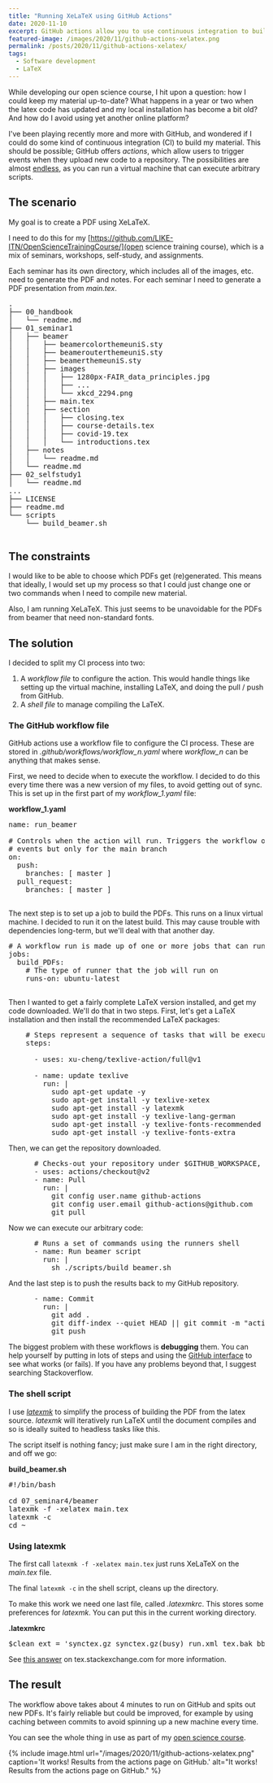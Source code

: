 ```yaml
---
title: "Running XeLaTeX using GitHub Actions"
date: 2020-11-10
excerpt: GitHub actions allow you to use continuous integration to build LaTeX documents from your GitHub repositories
featured-image: /images/2020/11/github-actions-xelatex.png
permalink: /posts/2020/11/github-actions-xelatex/
tags:
  - Software development
  - LaTeX
---
```


While developing our open science course, I hit upon a question: how I could keep my material up-to-date? What happens in a year or two when the latex code has updated and my local installation has become a bit old? And how do I avoid using yet another online platform?

I've been playing recently more and more with GitHub, and wondered if I could do some kind of continuous integration (CI) to build my material. This should be possible; GitHub offers _actions_, which allow users to trigger events when they upload new code to a repository. The possibilities are almost [endless](https://github.com/features/actions), as you can run a virtual machine that can execute arbitrary scripts.

## The scenario
My goal is to create a PDF using XeLaTeX. 

I need to do this for my [https://github.com/LIKE-ITN/OpenScienceTrainingCourse/](open science training course), which is a mix of seminars, workshops, self-study, and assignments.

Each seminar has its own directory, which includes all of the images, etc. need to generate the PDF and notes. For each seminar I need to generate a PDF presentation from _main.tex_.

<pre>
.
├── 00_handbook
│   └── readme.md
├── 01_seminar1
│   ├── beamer
│   │   ├── beamercolorthemeuniS.sty
│   │   ├── beamerouterthemeuniS.sty
│   │   ├── beamerthemeuniS.sty
│   │   ├── images
│   │   │   ├── 1280px-FAIR_data_principles.jpg
│   │   │   ├── ...
│   │   │   └── xkcd_2294.png
│   │   ├── main.tex
│   │   ├── section
│   │   │   ├── closing.tex
│   │   │   ├── course-details.tex
│   │   │   ├── covid-19.tex
│   │   │   └── introductions.tex
│   ├── notes
│   │   └── readme.md
│   └── readme.md
├── 02_selfstudy1
│   └── readme.md
...
├── LICENSE
├── readme.md
└── scripts
    └── build_beamer.sh

</pre>

## The constraints
I would like to be able to choose which PDFs get (re)generated. This means that ideally, I would set up my process so that I could just change one or two commands when I need to compile new material.

Also, I am running XeLaTeX. This just seems to be unavoidable for the PDFs from beamer that need non-standard fonts.

## The solution
I decided to split my CI process into two:

1. A _workflow file_ to configure the action. This would handle things like setting up the virtual machine, installing LaTeX, and doing the pull / push from GitHub.
2. A _shell file_ to manage compiling the LaTeX.

### The GitHub workflow file
GitHub actions use a workflow file to configure the CI process. These are stored in _.github/workflows/workflow_n.yaml_ where *workflow_n* can be anything that makes sense.

First, we need to decide when to execute the workflow. I decided to do this every time there was a new version of my files, to avoid getting out of sync. This is set up in the first part of my *workflow_1.yaml* file:

**workflow_1.yaml**
<pre>
name: run_beamer

# Controls when the action will run. Triggers the workflow on push or pull request
# events but only for the main branch
on:
  push:
    branches: [ master ]
  pull_request:
    branches: [ master ]

</pre>

The next step is to set up a job to build the PDFs. This runs on a linux virtual machine. I decided to run it on the latest build. This may cause trouble with dependencies long-term, but we'll deal with that another day.

<pre>
# A workflow run is made up of one or more jobs that can run sequentially or in parallel
jobs:
  build_PDFs:
    # The type of runner that the job will run on
    runs-on: ubuntu-latest

</pre>

Then I wanted to get a fairly complete LaTeX version installed, and get my code downloaded. We'll do that in two steps. First, let's get a LaTeX installation and then install the recommended LaTeX packages:

<pre>
    # Steps represent a sequence of tasks that will be executed as part of the job
    steps:
      
      - uses: xu-cheng/texlive-action/full@v1

      - name: update texlive
        run: |
          sudo apt-get update -y
          sudo apt-get install -y texlive-xetex
          sudo apt-get install -y latexmk
          sudo apt-get install -y texlive-lang-german
          sudo apt-get install -y texlive-fonts-recommended
          sudo apt-get install -y texlive-fonts-extra
</pre>

Then, we can get the repository downloaded.

<pre>
      # Checks-out your repository under $GITHUB_WORKSPACE, so your job can access it
      - uses: actions/checkout@v2
      - name: Pull
        run: |
          git config user.name github-actions
          git config user.email github-actions@github.com
          git pull      
</pre>

Now we can execute our arbitrary code:

<pre>
      # Runs a set of commands using the runners shell
      - name: Run beamer script
        run: |
          sh ./scripts/build_beamer.sh
</pre>

And the last step is to push the results back to my GitHub repository.

<pre>
      - name: Commit
        run: |
          git add .
          git diff-index --quiet HEAD || git commit -m "action generated new PDFs using beamer"
          git push
</pre>

The biggest problem with these workflows is **debugging** them. You can help yourself by putting in lots of steps and using the [GitHub interface](https://docs.github.com/en/free-pro-team@latest/actions/managing-workflow-runs/viewing-workflow-run-history) to see what works (or fails). If you have any problems beyond that, I suggest searching Stackoverflow.

### The shell script
I use _[latexmk](https://ctan.org/pkg/latexmk/?lang=en)_ to simplify the process of building the PDF from the latex source. _latexmk_ will iteratively run LaTeX until the document compiles and so is ideally suited to headless tasks like this.

The script itself is nothing fancy; just make sure I am in the right directory, and off we go:

**build_beamer.sh**
<pre>
#!/bin/bash

cd 07_seminar4/beamer
latexmk -f -xelatex main.tex
latexmk -c
cd ~
</pre>

### Using latexmk

The first call `latexmk -f -xelatex main.tex` just runs XeLaTeX on the _main.tex_ file.

The final `latexmk -c` in the shell script, cleans up the directory.

To make this work we need one last file, called *.latexmkrc*. This stores some preferences for _latexmk_. You can put this in the current working directory.

**.latexmkrc**
<pre>
$clean_ext = 'synctex.gz synctex.gz(busy) run.xml tex.bak bbl bcf fdb_latexmk run tdo %R-blx.bib nav snm xdv'
</pre>

See [this answer](https://tex.stackexchange.com/a/83386/29222) on tex.stackexchange.com for more information.

## The result
The workflow above takes about 4 minutes to run on GitHub and spits out new PDFs. It's fairly reliable but could be improved, for example by using caching between commits to avoid spinning up a new machine every time.

You can see the whole thing in use as part of my [open science course](https://github.com/LIKE-ITN/OpenScienceTrainingCourse).


{% include image.html url="/images/2020/11/github-actions-xelatex.png" caption='It works! Results from the actions page on GitHub.' alt="It works! Results from the actions page on GitHub." %}
